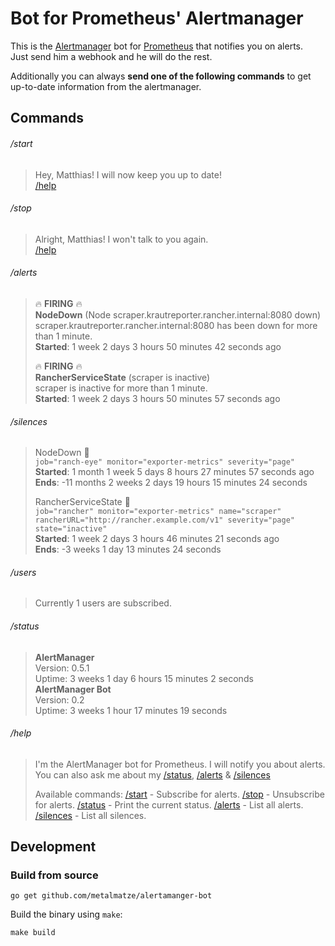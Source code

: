 # Bot for Prometheus' Alertmanager

This is the [Alertmanager](https://prometheus.io/docs/alerting/alertmanager/) bot for 
[Prometheus](https://prometheus.io/) that notifies you on alerts.  
Just send him a webhook and he will do the rest.

Additionally you can always **send one of the following commands** to get 
up-to-date information from the alertmanager.

## Commands

###### /start

> Hey, Matthias! I will now keep you up to date!  
> [/help](#help)

###### /stop

> Alright, Matthias! I won't talk to you again.  
> [/help](#help)

###### /alerts

> 🔥 **FIRING** 🔥  
> **NodeDown** (Node scraper.krautreporter.rancher.internal:8080 down)  
> scraper.krautreporter.rancher.internal:8080 has been down for more than 1 minute.  
> **Started**: 1 week 2 days 3 hours 50 minutes 42 seconds ago  
> 
> 🔥 **FIRING** 🔥  
> **RancherServiceState** (scraper is inactive)  
> scraper is inactive for more than 1 minute.  
> **Started**: 1 week 2 days 3 hours 50 minutes 57 seconds ago  


###### /silences

> NodeDown 🔕  
>  `job="ranch-eye" monitor="exporter-metrics" severity="page"`  
> **Started**: 1 month 1 week 5 days 8 hours 27 minutes 57 seconds ago  
> **Ends**: -11 months 2 weeks 2 days 19 hours 15 minutes 24 seconds  
> 
> RancherServiceState 🔕  
>  `job="rancher" monitor="exporter-metrics" name="scraper" rancherURL="http://rancher.example.com/v1" severity="page" state="inactive"`  
> **Started**: 1 week 2 days 3 hours 46 minutes 21 seconds ago  
> **Ends**: -3 weeks 1 day 13 minutes 24 seconds  

###### /users

> Currently 1 users are subscribed.


###### /status

> **AlertManager**  
> Version: 0.5.1  
> Uptime: 3 weeks 1 day 6 hours 15 minutes 2 seconds  
> **AlertManager Bot**  
> Version: 0.2  
> Uptime: 3 weeks 1 hour 17 minutes 19 seconds  

###### /help

> I'm the AlertManager bot for Prometheus. I will notify you about alerts.
> You can also ask me about my [/status](#status), [/alerts](#alerts) & [/silences](#silences)
> 
> Available commands:
> [/start](#start) - Subscribe for alerts.
> [/stop](#stop) - Unsubscribe for alerts.
> [/status](#status) - Print the current status.
> [/alerts](#alerts) - List all alerts.
> [/silences](#silences) - List all silences.


## Development

### Build from source

`go get github.com/metalmatze/alertamanger-bot`

Build the binary using `make`:

```
make build
```
